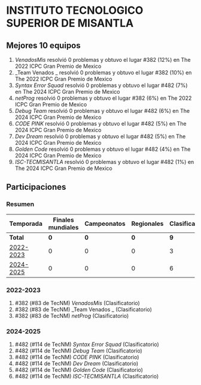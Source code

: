 ---
---

# INSTITUTO TECNOLOGICO SUPERIOR DE MISANTLA

## Mejores 10 equipos

1. _VenadosMis_ resolvió 0 problemas y obtuvo el lugar #382 (12%) en The 2022 ICPC Gran Premio de Mexico
1. _Team Venados _ resolvió 0 problemas y obtuvo el lugar #382 (10%) en The 2022 ICPC Gran Premio de Mexico
1. _Syntax Error Squad_ resolvió 0 problemas y obtuvo el lugar #482 (7%) en The 2024 ICPC Gran Premio de Mexico
1. _netProg_ resolvió 0 problemas y obtuvo el lugar #382 (6%) en The 2022 ICPC Gran Premio de Mexico
1. _Debug Team_ resolvió 0 problemas y obtuvo el lugar #482 (6%) en The 2024 ICPC Gran Premio de Mexico
1. _CODE PINK_ resolvió 0 problemas y obtuvo el lugar #482 (5%) en The 2024 ICPC Gran Premio de Mexico
1. _Dev Dream_ resolvió 0 problemas y obtuvo el lugar #482 (5%) en The 2024 ICPC Gran Premio de Mexico
1. _Golden Code_ resolvió 0 problemas y obtuvo el lugar #482 (4%) en The 2024 ICPC Gran Premio de Mexico
1. _ISC-TECMISANTLA_ resolvió 0 problemas y obtuvo el lugar #482 (1%) en The 2024 ICPC Gran Premio de Mexico

## Participaciones

### Resumen

| Temporada | Finales mundiales | Campeonatos | Regionales | Clasificatorios | Equipos |
| --- | --- | --- | --- | --- | --- |
| **Total** | **0** | **0** | **0** | **9** | **9** |
| [2022-2023](#2022-2023) | 0 | 0 | 0 | 3 | 3 |
| [2024-2025](#2024-2025) | 0 | 0 | 0 | 6 | 6 |

### 2022-2023

1. #382 (#83 de TecNM) _VenadosMis_ (Clasificatorio)
1. #382 (#83 de TecNM) _Team Venados _ (Clasificatorio)
1. #382 (#83 de TecNM) _netProg_ (Clasificatorio)

### 2024-2025

1. #482 (#114 de TecNM) _Syntax Error Squad_ (Clasificatorio)
1. #482 (#114 de TecNM) _Debug Team_ (Clasificatorio)
1. #482 (#114 de TecNM) _CODE PINK_ (Clasificatorio)
1. #482 (#114 de TecNM) _Dev Dream_ (Clasificatorio)
1. #482 (#114 de TecNM) _Golden Code_ (Clasificatorio)
1. #482 (#114 de TecNM) _ISC-TECMISANTLA_ (Clasificatorio)



